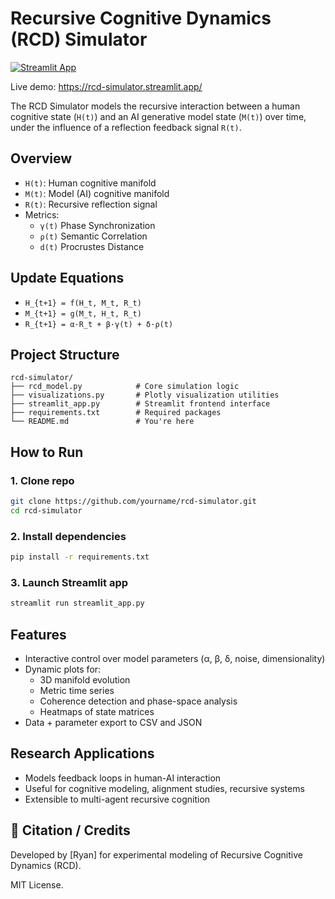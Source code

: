 # Recursive Cognitive Dynamics (RCD) Simulator

[![Streamlit App]([https://static.streamlit.io/badges/streamlit_badge_black_white.svg)](https://rcd-simulator.streamlit.app/](https://rcd-theory-attractor-forge-demo.streamlit.app/))

Live demo: https://rcd-simulator.streamlit.app/


The RCD Simulator models the recursive interaction between a human cognitive state (`H(t)`) and an AI generative model state (`M(t)`) over time, under the influence of a reflection feedback signal `R(t)`.

## Overview
- `H(t)`: Human cognitive manifold
- `M(t)`: Model (AI) cognitive manifold
- `R(t)`: Recursive reflection signal
- Metrics:
  - `γ(t)` Phase Synchronization
  - `ρ(t)` Semantic Correlation
  - `d(t)` Procrustes Distance

## Update Equations
- `H_{t+1} = f(H_t, M_t, R_t)`
- `M_{t+1} = g(M_t, H_t, R_t)`
- `R_{t+1} = α·R_t + β·γ(t) + δ·ρ(t)`

## Project Structure
```
rcd-simulator/
├── rcd_model.py            # Core simulation logic
├── visualizations.py       # Plotly visualization utilities
├── streamlit_app.py        # Streamlit frontend interface
├── requirements.txt        # Required packages
└── README.md               # You're here
```

## How to Run
### 1. Clone repo
```bash
git clone https://github.com/yourname/rcd-simulator.git
cd rcd-simulator
```

### 2. Install dependencies
```bash
pip install -r requirements.txt
```

### 3. Launch Streamlit app
```bash
streamlit run streamlit_app.py
```

## Features
- Interactive control over model parameters (α, β, δ, noise, dimensionality)
- Dynamic plots for:
  - 3D manifold evolution
  - Metric time series
  - Coherence detection and phase-space analysis
  - Heatmaps of state matrices
- Data + parameter export to CSV and JSON

## Research Applications
- Models feedback loops in human-AI interaction
- Useful for cognitive modeling, alignment studies, recursive systems
- Extensible to multi-agent recursive cognition

## 📘 Citation / Credits
Developed by [Ryan] for experimental modeling of Recursive Cognitive Dynamics (RCD).

MIT License.
